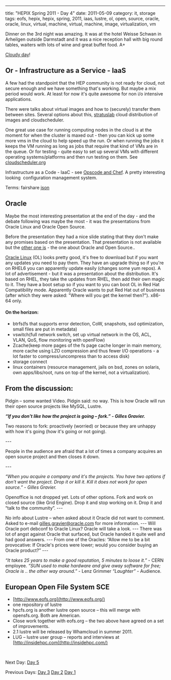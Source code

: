---
title: "HEPIX Spring 2011 - Day 4"
date: 2011-05-09
category: it, storage
tags: eofs, hepix, hepix, spring, 2011, iaas, lustre, ol, open, source, oracle, oracle, linux, virtual, machine, virtual, machine, image, virtualization, vm

Dinner on the 3rd night was amazing. It was at the hotel Weisse Schwan in Arheilgen outside Darmstadt and it was a nice reception hall with big round tables, waiters with lots of wine and great buffet food. A+

[Cloudy day](http://molnmolnmoln.se "moln@IDG")!

## Or - Infrastructure as a Service - IaaS

A few had the standpoint that the HEP community is not ready for cloud, not secure enough and we have something that's working. But maybe a mix period would work. At least for now it's quite awesome for non i/o intensive applications.

There were talks about virtual images and how to (securely) transfer them between sites. Several options about this, [stratuslab](https://twitter.com/#!/@StratusLab "on twitter") cloud distribution of images and cloudscheduler.

One great use case for running computing nodes in the cloud is at the moment for when the cluster is maxed out - then you can kick up some more vms in the cloud to help speed up the run. Or when running the jobs it keeps the VM running as long as jobs that require that kind of VMs are in the queue. Or for testing - quite easy to set up several VMs with different operating systems/platforms and then run testing on them. See [cloudscheduler.org](http://cloudscheduler.org/ "cloudscheduler")

[](http://cloudscheduler.org/ "cloudscheduler")Infrastructure as a Code - IaaC - see [Opscode and Chef](http://www.opscode.com/chef/ "opscode.com"). A pretty interesting looking  configuration management system.

﻿Terms: fairshare [json](http://www.json.org/ ".org")

## Oracle

Maybe the most interesting presentation at the end of the day - and the debate following was maybe the most - it was the presentations from Oracle Linux and Oracle Open Source.

Before the presentation they had a nice slide stating that they don't make any promises based on the presentation. That presentation is not available but the [other one is](http://indico.cern.ch/getFile.py/access?contribId=27&sessionId=9&resId=0&materialId=slides&confId=118192 "slide2") - the one about Oracle and Open Source..

[Oracle Linux](http://oracle.com/linux "oracle.com") (OL) looks pretty good, it's free to download but if you want any updates you need to pay them. They have an upgrade thing so if you're on RHEL6 you can apparently update easily (changes some yum repos). A lot of advertisement - but it was a presentation about the distribution. It's based on RHEL, they take the updates from RHEL, then add their own magic to it. They have a boot setup so if you want to you can boot OL in Red Hat Compatibility mode. Apparently Oracle wants to put Red Hat out of business (after which they were asked: "Where will you get the kernel then?"). x86-64 only.

#### On the horizon:  ﻿

- btrfs(fs that supports error detection, CoW, snapshots, ssd optimization, small files are put in metadata)
- vswitch(full network switch, set up virtual network in the OS, ACL, VLAN, QoS, flow monitoring with openFlow)
- Zcache(keep more pages of the fs page cache longer in main memory, more cache using LZO compression and thus fewer I/O operations - a lot faster to compress/uncompress than to access disk)
- storage connect
- linux containers (resource management, jails on bsd, zones on solaris, own apps/libs/root, runs on top of the kernel, not a virtualization).

## From the discussion:

Pidgin – some wanted Video. Pidgin said: no way. This is how Oracle will run their open source projects like MySQL, Lustre.

_**“If you don't like how the project is going – fork.” - Gilles Gravier.**_

Two reasons to fork: proactively (worried) or because they are unhappy with how it's going (how it's going or not going).

\---

People in the audience are afraid that a lot of times a company acquires an open source project and then closes it down.

\---

_“When you acquire a company and it's the projects. You have two options if don't want the project. Drop it or kill it. Kill it does not work for open source.” - Gilles Gravier._

Openoffice is not dropped yet. Lots of other options. Fork and work on closed source (like Grid Engine). Drop it and stop working on it. Drop it and “talk to the community”. ---

No info about Lustre – when asked about it Oracle did not want to comment. Asked to e-mail [gilles.gravier@oracle.com](mailto:gilles.gravier@oracle.com) for more information. --- Will Oracle port debconf to Oracle Linux? Oracle will take a look. --- There was lot of angst against Oracle that surfaced, but Oracle handed it quite well and had good answers. --- From one of the Oracles: “Allow me to be a bit provocative: If Oracle's prices were lower; would you consider buying an Oracle product?” ---

_“It takes 25 years to make a good reputation, 5 minutes to loose it.”_ - CERN employee. _“SUN used to make hardware and give away software for free; Oracle is .. the other way around.”_ \- Lenz Grimmer _“Laughter”_ \- Audience.

## European Open File System SCE

- [http://www.eofs.org](http://www.eofs.org/)
- one repository of lustre
- hpcfs.org is another lustre open source – this will merge with opensfs.org. Both are American.
- Close work together with eofs.org – the two above have agreed on a set of improvements.
- 2.1 lustre will be released by Whamcloud in summer 2011.
- LUG – lustre user group – reports and interviews at [http://insidehpc.com](http://insidehpc.com/)

 

Next Day: [Day 5](http://www.guldmyr.com/blog/hepix-spring-2011-%e2%80%93-day-5/ "day5")

Previous Days: [Day 3](http://www.guldmyr.com/blog/hepix-spring-2011-%e2%80%93-day-3/ "day3") [Day 2](http://www.guldmyr.com/blog/hepix-spring-2011-%e2%80%93-day-2/ "day2") [Day 1](http://www.guldmyr.com/blog/hepix-spring-2011-day-1/ "day1")
